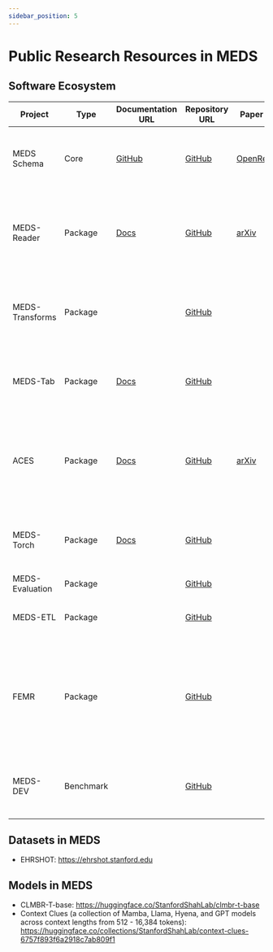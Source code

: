 ```yaml
---
sidebar_position: 5
---
```


# Public Research Resources in MEDS

## Software Ecosystem

| Project         | Type      | Documentation URL                                         | Repository URL                                                    | Paper URL                                                | Description                                                                                                                                                                                     |
| --------------- | --------- | --------------------------------------------------------- | ----------------------------------------------------------------- | -------------------------------------------------------- | ----------------------------------------------------------------------------------------------------------------------------------------------------------------------------------------------- |
| MEDS Schema     | Core      | [GitHub](https://github.com/Medical-Event-Data-Standard)  | [GitHub](https://github.com/Medical-Event-Data-Standard/meds)     | [OpenReview](https://openreview.net/forum?id=IsHy2ebjIG) | A data standard and community for building and sharing EHR machine learning tools                                                                                                               |
| MEDS-Reader     | Package   | [Docs](https://meds-reader.readthedocs.io/en/latest/)     | [GitHub](https://github.com/som-shahlab/meds_reader)              | [arXiv](https://arxiv.org/abs/2409.09095)                | An optimized Python package for efficient EHR data processing achieving 10-100x improvements in memory, speed, and disk usage                                                                   |
| MEDS-Transforms | Package   |                                                           | [GitHub](https://github.com/mmcdermott/MEDS_transforms)           |                                                          | A set of functions and scripts for extraction to and transformation/pre-processing of MEDS-formatted data.                                                                                      |
| MEDS-Tab        | Package   | [Docs](https://meds-tab.readthedocs.io/en/latest/)        | [GitHub](https://github.com/mmcdermott/MEDS_Tabular_AutoML)       |                                                          | A library designed for automated tabularization, data preparation with aggregations and time windowing.                                                                                         |
| ACES            | Package   | [Docs](https://eventstreamaces.readthedocs.io/en/latest/) | [GitHub](https://github.com/justin13601/aces)                     | [arXiv](https://arxiv.org/abs/2406.19653)                | A package and configuration language for reproducible extraction of task cohorts for machine learning over event-stream datasets                                                                |
| MEDS-Torch      | Package   | [Docs](https://meds-torch.readthedocs.io/en/latest/)      | [GitHub](https://github.com/Oufattole/meds-torch)                 |                                                          | Advancing healthcare machine learning through flexible, robust, and scalable sequence modeling tools.                                                                                           |
| MEDS-Evaluation | Package   |                                                           | [GitHub](https://github.com/kamilest/meds-evaluation)             |                                                          | Evaluation pipeline for MEDS.                                                                                                                                                                   |
| MEDS-ETL        | Package   |                                                           | [GitHub](https://github.com/Medical-Event-Data-Standard/meds_etl) |                                                          | Efficient ETL that supports OMOP, MIMIC, eICU, PyHealth.                                                                                                                                        |
| FEMR            | Package   |                                                           | [GitHub](https://github.com/som-shahlab/femr)                     |                                                          | A Python package for manipulating longitudinal EHR data for machine learning, with a focus on supporting the creation of foundation models and verifying their presumed benefits in healthcare. |
| MEDS-DEV        | Benchmark |                                                           | [GitHub](https://github.com/mmcdermott/MEDS-DEV)                  |                                                          | A benchmark for evaluating the performance of machine learning models on MEDS-formatted data.                                                                                                   |

## Datasets in MEDS

- EHRSHOT: https://ehrshot.stanford.edu

## Models in MEDS

- CLMBR-T-base: https://huggingface.co/StanfordShahLab/clmbr-t-base
- Context Clues (a collection of Mamba, Llama, Hyena, and GPT models across context lengths from 512 - 16,384 tokens): https://huggingface.co/collections/StanfordShahLab/context-clues-6757f893f6a2918c7ab809f1
